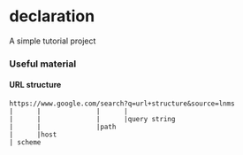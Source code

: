 # declaration
A simple tutorial project

### Useful material

#### URL structure

```
https://www.google.com/search?q=url+structure&source=lnms
|      |              |      |
|      |              |      |query string
|      |              |path
|      |host
| scheme
```